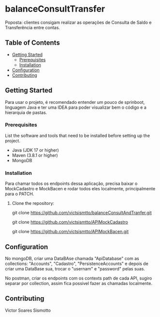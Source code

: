 # balanceConsultTransfer

Poposta: clientes consigam realizar as operações de Consulta de Saldo e Transferência entre contas.

## Table of Contents

- [Getting Started](#getting-started)
  - [Prerequisites](#prerequisites)
  - [Installation](#installation)
- [Configuration](#configuration)
- [Contributing](#contributing)

## Getting Started

Para usar o projeto, é recomendado entender um pouco de sprinboot, linguagem Java e ter uma IDEA para poder visualizar bem o código e a hierarquia de pastas.

### Prerequisites

List the software and tools that need to be installed before setting up the project.

- Java (JDK 17 or higher)
- Maven (3.8.1 or higher)
- MongoDB

### Installation

Para chamar todos os endpoints dessa aplicação, precisa baixar o MockCadastro e MockBacen e rodar todos eles localmente, principalmente para o PATCH.

1. Clone the repository:

   git clone https://github.com/victsismtto/balanceConsultAndTranfer.git
   
   git clone https://github.com/victsismtto/APIMockCadastro
   
   git clone https://github.com/victsismtto/APIMockBacen.git


## Configuration

No mongoDB, criar uma DataBAse chamada "ApiDatabase" com as collections: "Accounts", "Cadastro", "PersistenceAccounts" e depois de criar uma DataBase sua, trocar o "usernam" e "password" pelas suas.

No postman, criar os endpoints com os contexts path de cada API, sugiro separar por collection, assim fica possivel fazer as chamadas localmente.

## Contributing

Victor Soares Sismotto
